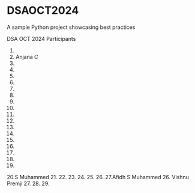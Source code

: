 # DSAOCT2024
A sample Python project showcasing best practices

DSA OCT 2024 Participants

1.
2. Anjana C
3.
4.
5.
6.
7.
8.
9.
10.
11.
12.
13.
14.
15.
16.
17.
18.
19.
20.S Muhammed
21.
22.
23.
24.
25.
26.
27.Afidh S Muhammed
26. Vishnu Premji
27.
28.
29.
